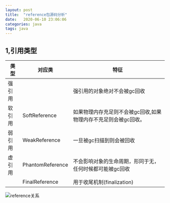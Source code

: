 ```yaml
---
layout: post
title:  "reference包源码分析"
date:   2020-06-10 23:06:06
categories: java
tags: java
---
```


## 1,引用类型


|  类型	  | 对应类	|   特征 |
| ----  | ----  | ----  |
| 强引用	  |    		|	强引用的对象绝对不会被gc回收	   |	
|软引用	|SoftReference|如果物理内存充足则不会被gc回收,如果物理内存不充足则会被gc回收。|
|弱引用	|WeakReference|一旦被gc扫描到则会被回收|
|虚引用	|PhantomReference|不会影响对象的生命周期，形同于无，任何时候都可能被gc回收|
|	|FinalReference|用于收尾机制(finalization)|

![reference关系](https://kunge2013.github.io/images/frame/jdk/reference/reference.png)